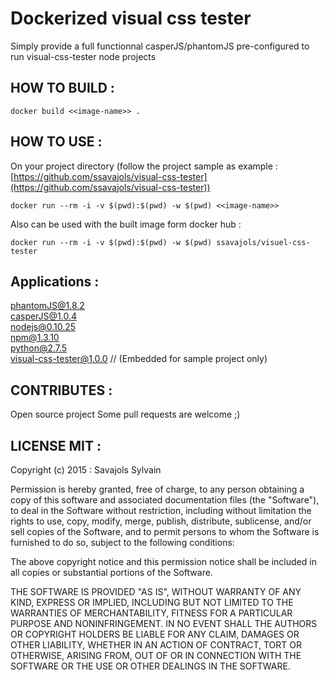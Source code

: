 # Dockerized visual css tester

Simply provide a full functionnal casperJS/phantomJS pre-configured to run visual-css-tester node projects

## HOW TO BUILD : 
```
docker build <<image-name>> .
```

## HOW TO USE : 

On your project directory (follow the project sample as example : [https://github.com/ssavajols/visual-css-tester](https://github.com/ssavajols/visual-css-tester))

```
docker run --rm -i -v $(pwd):$(pwd) -w $(pwd) <<image-name>>
```

Also can be used with the built image form docker hub :

```
docker run --rm -i -v $(pwd):$(pwd) -w $(pwd) ssavajols/visuel-css-tester 
```


## Applications :<br /> 
phantomJS@1.8.2<br />
casperJS@1.0.4<br />
nodejs@0.10.25<br />
npm@1.3.10<br />
python@2.7.5<br />
visual-css-tester@1.0.0 // (Embedded for sample project only)

## CONTRIBUTES :

Open source project
Some pull requests are welcome ;)


## LICENSE MIT :

Copyright (c) 2015 : Savajols Sylvain

Permission is hereby granted, free of charge, to any person obtaining a copy of this software and associated documentation files (the "Software"), to deal in the Software without restriction, including without limitation the rights to use, copy, modify, merge, publish, distribute, sublicense, and/or sell copies of the Software, and to permit persons to whom the Software is furnished to do so, subject to the following conditions:

The above copyright notice and this permission notice shall be included in all copies or substantial portions of the Software.

THE SOFTWARE IS PROVIDED "AS IS", WITHOUT WARRANTY OF ANY KIND, EXPRESS OR IMPLIED, INCLUDING BUT NOT LIMITED TO THE WARRANTIES OF MERCHANTABILITY, FITNESS FOR A PARTICULAR PURPOSE AND NONINFRINGEMENT. IN NO EVENT SHALL THE AUTHORS OR COPYRIGHT HOLDERS BE LIABLE FOR ANY CLAIM, DAMAGES OR OTHER LIABILITY, WHETHER IN AN ACTION OF CONTRACT, TORT OR OTHERWISE, ARISING FROM, OUT OF OR IN CONNECTION WITH THE SOFTWARE OR THE USE OR OTHER DEALINGS IN THE SOFTWARE.